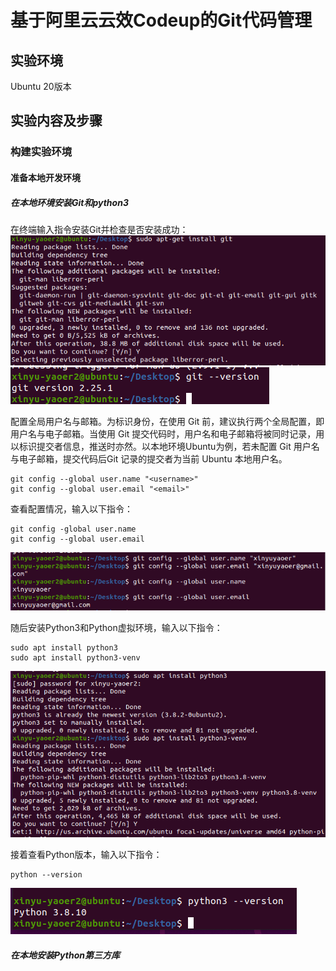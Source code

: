 # 基于阿里云云效Codeup的Git代码管理

## 实验环境

Ubuntu 20版本

## 实验内容及步骤

### 构建实验环境

#### 准备本地开发环境

##### 在本地环境安装Git和python3

在终端输入指令安装Git并检查是否安装成功：
![git1](git_install.png)
![git2](git_version.png)

配置全局用户名与邮箱。为标识身份，在使用 Git 前，建议执行两个全局配置，即用户名与电子邮箱。当使用 Git 提交代码时，用户名和电子邮箱将被同时记录，用以标识提交者信息，推送时亦然。以本地环境Ubuntu为例，若未配置 Git 用户名与电子邮箱，提交代码后Git 记录的提交者为当前 Ubuntu 本地用户名。

```
git config --global user.name "<username>"
git config --global user.email "<email>"
```

查看配置情况，输入以下指令：

```
git config -global user.name
git config --global user.email
```
![git3](配置用户名邮箱.png)

随后安装Python3和Python虚拟环境，输入以下指令：
```
sudo apt install python3
sudo apt install python3-venv
```

![alt text](python_install.png)

接着查看Python版本，输入以下指令：
```
python --version
```

![alt text](python3_.png)

##### 在本地安装Python第三方库
